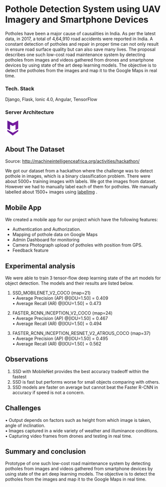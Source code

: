 # Pothole Detection System using UAV Imagery and Smartphone Devices
Potholes have been a major cause of causalities in India. As per the latest data, in
2017, a total of 4,64,910 road accidents were reported in India. A constant
detection of potholes and repair in proper time can not only result in ensure road
surface quality but can also save many lives.
The proposal describes one such low-cost road maintenance system by detecting
potholes from images and videos gathered from drones and smartphone devices by
using state of the art deep learning models. The objective is to detect the potholes
from the images and map it to the Google Maps in real time.

### Tech. Stack
Django, Flask, Ionic 4.0, Angular, TensorFlow

### Server Architecture
![alt text](https://github.com/adam-p/markdown-here/raw/master/src/common/images/icon48.png "Logo Title Text 1")
## About The Dataset

Source: http://machineintelligenceafrica.org/activities/hackathon/

We got our dataset from a hackathon where the challenge was to detect pothole in images, which is a binary classification problem.
There were about 5000+ training images with labels. We got the images from dataset. However we had to manually label each of them for potholes. We
manually labelled about 1500+ images using [labellmg](https://github.com/tzutalin/labelImg) .


## Mobile App
We created a mobile app for our project which have the following features:
<ul>
<li>
Authentication and Authorization.
</li>

<li>
Mapping of pothole data on Google Maps
</li>

<li>
Admin Dashboard for monitoring
</li>

<li>
Camera Photograph upload of potholes with position from GPS.
</li>

<li>
Feedback feature
</li>
</ul>

## Experimental analysis
We were able to train 3 tensor-flow deep learning state of the art models for object detection. The models and their results are listed below.
 
 1. SSD_MOBILENET_V2_COCO (map=21)<br>
    • Average Precision (AP) @[IOU=1.50] = 0.409<br>
    • Average Recall (AR) @[IOU=1.50] = 0.473
    
2. FASTER_RCNN_INCEPTION_V2_COCO (map=24)<br>
    • Average Precision (AP) @[IOU=1.50] = 0.467 <br>
    • Average Recall (AR) @[IOU=1.50] = 0.494
    
3. FASTER_RCNN_INCEPTION_RESNET_V2_ATROUS_COCO (map=37)<br>
    • Average Precision (AP) @[IOU=1.50] = 0.495 <br>
    • Average Recall (AR) @[IOU=1.50] = 0.562
   
   
   
## Observations
1. SSD with MobileNet provides the best accuracy tradeoff within the fastest
2. SSD is fast but performs worse for small objects comparing with others.
3. SSD models are faster on average but cannot beat the Faster R-CNN in accuracy if speed is not a concern.
 
## Challenges
• Output depends on factors such as height from which image is taken, angle of inclination.<br>
• Images captured in a wide variety of weather and illuminance conditions.<br>
• Capturing video frames from drones and testing in real time.<br>

## Summary and conclusion
Prototype of one such low-cost road maintenance system by detecting potholes
from images and videos gathered from smartphone devices by using state of the art
deep learning models. The objective is to detect the potholes from the images and
map it to the Google Maps in real time.
